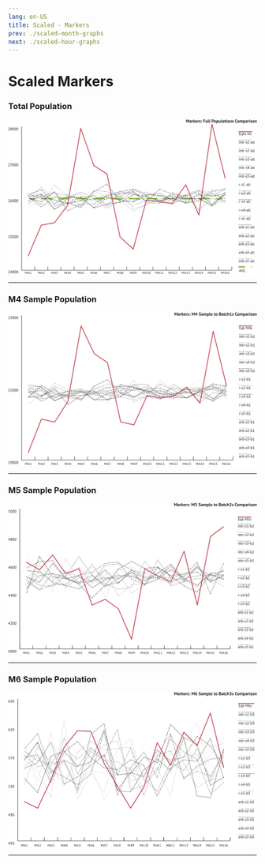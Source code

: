 ```yaml
---
lang: en-US
title: Scaled - Markers
prev: ./scaled-month-graphs
next: ./scaled-hour-graphs
---
```


# Scaled Markers

### Total Population

![Marker Category](../_media/graphs/scl-mrk-all.svg 'Markers Scaled: Total Population')
***

### M4 Sample Population

![Marker Category](../_media/graphs/scl-mrk-m4s.svg 'Markers Scaled: M4 Sample')

***

### M5 Sample Population

![Marker Category](../_media/graphs/scl-mrk-m5s.svg 'Markers Scaled: M5 Sample')

***

### M6 Sample Population

![Marker Category](../_media/graphs/scl-mrk-m6s.svg 'Markers Scaled: M6 Sample')

***